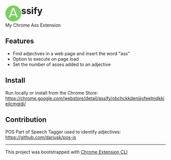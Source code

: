 # <img src="public/icons/icon_128.png" width="50" align="left">ssify

My Chrome Ass Extension

## Features

- Find adjectives in a web page and insert the word "ass" 
- Option to execute on page load
- Set the number of asses added to an adjective 

## Install

Run locally or install from the Chrome Store: https://chrome.google.com/webstore/detail/assify/obchckkdenijjofeelmdkkjejlcmgjdi/

## Contribution

POS Part of Speech Tagger used to identify adjectives: https://github.com/dariusk/pos-js

---

This project was bootstrapped with [Chrome Extension CLI](https://github.com/dutiyesh/chrome-extension-cli)

